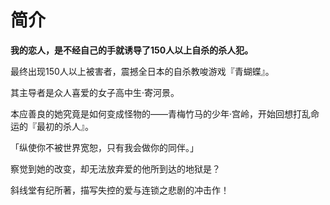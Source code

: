 # 简介

**我的恋人，是不经自己的手就诱导了150人以上自杀的杀人犯。**

最终出现150人以上被害者，震撼全日本的自杀教唆游戏『青蝴蝶』。

其主导者是众人喜爱的女子高中生·寄河景。

本应善良的她究竟是如何变成怪物的——青梅竹马的少年·宫岭，开始回想打乱命运的『最初的杀人』。

「纵使你不被世界宽恕，只有我会做你的同伴。」

察觉到她的改变，却无法放弃爱的他所到达的地狱是？

斜线堂有纪所著，描写失控的爱与连锁之悲剧的冲击作！


